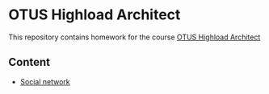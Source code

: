 # OTUS Highload Architect

This repository contains homework for the course [OTUS Highload Architect](https://otus.ru/lessons/highloadarchitect/)

## Content

- [Social network](./social/README.md)
